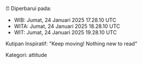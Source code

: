 ⏰ Diperbarui pada:
- WIB: Jumat, 24 Januari 2025 17.28.10 UTC
- WITA: Jumat, 24 Januari 2025 18.28.10 UTC
- WIT: Jumat, 24 Januari 2025 19.28.10 UTC

Kutipan Inspiratif:
"Keep moving! Nothing new to read"


Kategori: attitude

